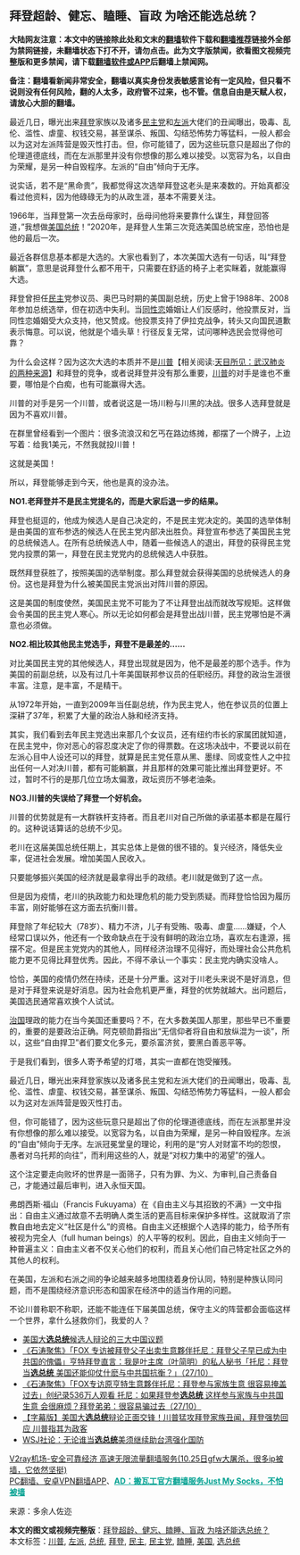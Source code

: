  <h2>拜登超龄、健忘、瞌睡、盲政 为啥还能选总统？</h2> <p class="notice"><b>大陆网友注意：本文中的链接除此处和文末的<a href="https://github.com/bannedbook/fanqiang" >翻墙</a>软件下载和<a href="https://github.com/killgcd/justmysocks/blob/master/README.md">翻墙推荐</a>链接外全部为禁网链接，未翻墙状态下打不开，请勿点击。此为文字版禁闻，欲看图文视频完整版和更多禁闻，请下载<a href="https://github.com/bannedbook/fanqiang">翻墙软件或APP</a>后翻墙上禁闻网。</p><p>备注：翻墙看新闻非常安全，翻墙以真实身份发表敏感言论有一定风险，但只看不说则没有任何风险，翻的人太多，政府管不过来，也不管。信息自由是天赋人权，请放心大胆的翻墙。</b></p>  <div class="entry"> <p id="summary">最近几日，曝光出来<a href="https://www.bannedbook.org/bnews/tag/%e6%8b%9c%e7%99%bb/" class="st_tag internal_tag" rel="tag" title="标签 拜登 下的日志">拜登</a>家族以及诸多<a href="https://www.bannedbook.org/bnews/tag/%e6%b0%91%e4%b8%bb%e5%85%9a/" class="st_tag internal_tag" rel="tag" title="标签 民主党 下的日志">民主党</a>和<a href="https://www.bannedbook.org/bnews/tag/%e5%b7%a6%e6%b4%be/" class="st_tag internal_tag" rel="tag" title="标签 左派 下的日志">左派</a>大佬们的丑闻曝出，吸毒、乱伦、滥性、虐童、权钱交易，甚至谋杀、叛国、勾结恐怖势力等猛料，一般人都会以为这对左派阵营是毁灭性打击。但，你可能错了，因为这些玩意只是超出了你的伦理道德底线，而在左派那里并没有你想像的那么难以接受。以宽容为名，以自由为荣耀，是另一种自毁程序。左派的“自由”倾向于无序。</p> <p>说实话，若不是“黑命贵”，我都觉得这次选举拜登这老头是来凑数的。开始真都没看过他资料，因为他碌碌无为的从政生涯，基本不需要关注。</p> <p>1966年，当拜登第一次去岳母家时，岳母问他将来要靠什么谋生，拜登回答道，&#8221;我想做<a href="https://www.bannedbook.org/bnews/tag/%e7%be%8e%e5%9b%bd/" class="st_tag internal_tag" rel="tag" title="标签 美国 下的日志">美国</a><a href="https://www.bannedbook.org/bnews/tag/%e6%80%bb%e7%bb%9f/" class="st_tag internal_tag" rel="tag" title="标签 总统 下的日志">总统</a>！&#8221;2020年，是拜登人生第三次竞选美国总统宝座，恐怕也是他的最后一次。</p> <p>最近各群信息基本都是大选的。大家也看到了，本次美国大选有一句话，叫“拜登躺赢”，意思是说拜登什么都不用干，只需要在舒适的椅子上老实眯着，就能赢得大选。</p> <p>拜登曾担任<a href="https://www.bannedbook.org/bnews/tag/%e6%b0%91%e4%b8%bb/" class="st_tag internal_tag" rel="tag" title="标签 民主 下的日志">民主</a>党参议员、奥巴马时期的美国副总统，历史上曾于1988年、2008年参加总统选举，但在初选中失利。当<span class='wp_keywordlink'><a href="https://www.bannedbook.org/forum57/topic6302.html" title="我所知道的地球历史与奥秘篇（十）：同性恋与吸毒" target="_blank">同性恋</a></span>婚姻让人们反感时，他投票反对，当同性恋婚姻受大众支持，他又赞成。他投票支持了伊拉克战争，转头又向国民道歉表示悔意。可以说，他就是个墙头草！行径反复无常，试问哪种选民会觉得他可靠？</p> <p></p> <p>为什么会这样？因为这次大选的本质并不是<span class='wp_keywordlink'><a href="https://www.bannedbook.org/bnews/comments/20200816/1381118.html" title="天目所见：川普将再赢总统大选 共和党掌参众两院" target="_blank">川普</a></span>【相关阅读:<a href='https://www.bannedbook.org/bnews/comments/20200816/1381123.html' target='_blank'>天目所见：武汉肺炎的两种来源</a>】和拜登的竞争，或者说拜登并没有那么重要，<a href="https://www.bannedbook.org/bnews/tag/%e5%b7%9d%e6%99%ae/" class="st_tag internal_tag" rel="tag" title="标签 川普 下的日志">川普</a>的对手是谁也不重要，哪怕是个白痴，也有可能赢得大选。</p> <p>川普的对手是另一个川普，或者说这是一场川粉与川黑的决战。很多人选拜登就是因为不喜欢川普。</p> <p>在群里曾经看到一个图片：很多流浪汉和乞丐在路边练摊，都摆了一个牌子，上边写着：给我1美元，不然我就投川普！</p>  <p></p> <p>这就是美国！</p> <p>所以，拜登能够走到今天，他也是真的没办法。</p> <p></p> <p><strong>NO1.老拜登并不是民主党提名的，而是大家后退一步的结果。</strong></p> <p>拜登也挺逗的，他成为候选人是自己决定的，不是民主党决定的。美国的选举体制是由美国的宣布参选的候选人在民主党内部决出胜负。拜登宣布参选了美国民主党的总统候选人。在所有总统候选人中，随着一些候选人的退出，拜登的获得民主党党内投票的第一，拜登在民主党党内的总统候选人中获胜。</p> <p>既然拜登获胜了，按照美国的选举制度。那么拜登就会获得美国的总统候选人的身份。这也是拜登为什么被美国民主党派出对阵川普的原因。</p> <p>这是美国的制度使然，美国民主党不可能为了不让拜登出战而就改写规矩。这样做会令美国的民主党人寒心。所以无论如何都会是拜登出战川普，民主党哪怕是不满意也必须做。</p> <p><strong>NO2.相比较其他民主党选手，拜登不是最差的……</strong></p>  <p>对比美国民主党的其他候选人，拜登出现就是因为，他不是最差的那个选手。作为美国的前副总统，以及有过几十年美国联邦参议员的任职经历。拜登的政治生涯很丰富。注意，是丰富，不是精干。</p> <p>从1972年开始，一直到2009年当任副总统，作为民主党人，他在参议员的位置上深耕了37年，积累了大量的政治人脉和经济支持。</p> <p>其实，我们看到去年民主党选出来那几个女议员，还有纽约市长的家属团就知道，在民主党中，你对恶心的容忍度决定了你的得票数。在这场决战中，不要说以前在左派心目中人设还可以的拜登，就算是民主党任意从黑、墨绿、同或变性人之中拉出任何一人对决川普，都有可能躺赢，并且那样的效果可能比推出拜登更好。不过，暂时不行的是那几位立场太偏激，政坛资历不够老油条。</p> <p><strong>NO3.川普的失误给了拜登一个好机会。</strong></p> <p>川普的优势就是有一大群铁杆支持者。而且老川对自己所做的承诺基本都是在履行的。这种说话算话的总统不少见。</p> <p>老川在这届美国总统任期上，其实总体上是做的很不错的。复兴经济，降低失业率，促进社会发展。增加美国人民收入。</p> <p>只要能够振兴美国的经济就是最拿得出手的政绩。老川就是做到了这一点。</p> <p></p> <p>但是因为疫情，老川的执政能力和处理危机的能力受到质疑。而拜登恰恰因为履历丰富，刚好能够在这方面去抗衡川普。</p>  <p>拜登除了年纪较大（78岁）、精力不济，儿子有受贿、吸毒、虐童……嫌疑，个人经常口误以外，他还有一个致命缺点在于没有鲜明的政治立场，喜欢左右逢源，摇摆不定。但是民主党党内的其他人，同样经济治理不见得好，而处理社会公共危机能力更不见得比拜登优秀。因此，不得不承认一个事实：民主党内确实没啥人。</p> <p>恰恰，美国的疫情仍然在持续，还是十分严重。这对于川老头来说不是好消息，但是对于拜登来说是好消息。因为社会危机更严重，拜登的优势就越大。出问题后，美国选民通常喜欢换个人试试。</p> <p><span class='wp_keywordlink'><a href="https://www.bannedbook.org/forum24/topic8925.html" title="《治国大道》" target="_blank">治国</a></span>理政的能力在当今美国还重要吗？不，在大多数美国人那里，那些早已不重要的，重要的是要政治正确。阿克顿勋爵指出“无信仰者将自由和放纵混为一谈”，所以，这些“自由捍卫”者们要文化多元，要杀富济贫，要黑白善恶平等。</p> <p>于是我们看到，很多人寄予希望的灯塔，其实一直都在饱受摧残。</p> <p>最近几日，曝光出来拜登家族以及诸多民主党和左派大佬们的丑闻曝出，吸毒、乱伦、滥性、虐童、权钱交易，甚至谋杀、叛国、勾结恐怖势力等猛料，一般人都会以为这对左派阵营是毁灭性打击。</p> <p>但，你可能错了，因为这些玩意只是超出了你的伦理道德底线，而在左派那里并没有你想像的那么难以接受。以宽容为名，以自由为荣耀，是另一种自毁程序。左派的“自由”倾向于无序。左派冠冕堂皇的理论，利用的是“穷人对财富不均的怨恨，愚者对乌托邦的向往”，而利用这些的人，就是“对权力集中的渴望”的强人。</p> <p>这个注定要走向败坏的世界是一面筛子，只有为罪、为义、为审判,自己责备自己，才能通过最后审判，进入永恒天国。</p> <p>弗朗西斯·福山（Francis Fukuyama）在《自由主义与其招致的不满》一文中指出：自由主义通过故意不去明确人类生活的更高目标来保护多样性。这就取消了宗教自由地去定义“社区是什么”的资格。自由主义还根据个人选择的能力，给予所有被视为完全人（full human beings）的人平等的权利。因此，自由主义倾向于一种普遍主义：自由主义者不仅关心他们的权利，而且关心他们自己特定社区之外的其他人的权利。</p> <p>在美国，左派和右派之间的争论越来越多地围绕着身份认同，特别是种族认同问题，而不是围绕经济意识形态和国家在经济中的适当作用的问题。</p>  <p>不论川普称职不称职，还能不能连任下届美国总统，保守主义的阵营都会面临这样一个世界，拿什么拯救你们，我爱的人？</p> <ul class='op-related-articles' title='相关阅读'> <li><a href='https://www.bannedbook.org/bnews/baitai/20201029/1421893.html' target='_blank'>美国大<b>选总统</b>候选人辩论的三大中国议题</a></li> <li><a href='https://www.bannedbook.org/bnews/bannedvideo/20201028/1421627.html' target='_blank'>《石涛聚焦》「FOX 专访被拜登父子出卖生意夥伴托尼：拜登父子早已成为中共国的傀儡」亨特拜登直言：我是叶主席（叶简明）的私人秘书「托尼：拜登当<b>选总统</b> 美国还能仰仗什麽与中共国抗衡？」（27/10）</a></li> <li><a href='https://www.bannedbook.org/bnews/bannedvideo/20201028/1421626.html' target='_blank'>《石涛聚焦》「FOX专访原亨特生意夥伴托尼：拜登参与家族生意 很容易掩盖过去」创纪录536万人观看 托尼：如果拜登参<b>选总统</b> 这样参与家族与中共国生意 会很麻烦？拜登弟弟：很容易骗过去（27/10）</a></li> <li><a href='https://www.bannedbook.org/bnews/bannedvideo/20201027/1420881.html' target='_blank'>【字幕版】美国大<b>选总统</b>辩论正面交锋！川普猛攻拜登家族丑闻，拜登强势回应 川普指其为政客</a></li> <li><a href='https://www.bannedbook.org/bnews/baitai/20201023/1419043.html' target='_blank'>WSJ社论：无论谁当<b>选总统</b>美须继续助台湾强化国防</a></li> </ul> <p class="texttj"> <a href="https://www.bannedbook.org/forum23/topic22702.html" target="_blank">V2ray机场-安全可靠经济 高速无限流量翻墙服务(10.25日gfw大屠杀，很多ip被墙，它依然坚挺)</a><br/> <a href="https://github.com/bannedbook/fanqiang/wiki/%E7%A6%81%E9%97%BB%E7%BD%91%E5%AE%89%E5%8D%93%E7%BF%BB%E5%A2%99%E6%96%B0%E9%97%BBAPP" target="_blank">PC翻墙、安卓VPN翻墙APP</a>、<span onclick="window.open('https://github.com/killgcd/justmysocks/blob/master/README.md')" style="font-weight:bold;color:#00A191;cursor:pointer;text-decoration:underline;outline:none">AD：搬瓦工官方翻墙服务Just My Socks，不怕被墙</span></p><p> 来源：多余人佐迩 </p><a name='sharetosocial'></a>       <div><b>本文的图文或视频完整版</b>：<a href='https://www.bannedbook.org/bnews/comments/20201030/1422799.html'>拜登超龄、健忘、瞌睡、盲政 为啥还能选总统？</a></div>  </div><!--END ENTRY--> <div class="postfooter"> <div>本文标签：<a href="https://www.bannedbook.org/bnews/tag/%e5%b7%9d%e6%99%ae/" rel="tag">川普</a>, <a href="https://www.bannedbook.org/bnews/tag/%e5%b7%a6%e6%b4%be/" rel="tag">左派</a>, <a href="https://www.bannedbook.org/bnews/tag/%e6%80%bb%e7%bb%9f/" rel="tag">总统</a>, <a href="https://www.bannedbook.org/bnews/tag/%e6%8b%9c%e7%99%bb/" rel="tag">拜登</a>, <a href="https://www.bannedbook.org/bnews/tag/%e6%b0%91%e4%b8%bb/" rel="tag">民主</a>, <a href="https://www.bannedbook.org/bnews/tag/%e6%b0%91%e4%b8%bb%e5%85%9a/" rel="tag">民主党</a>, <a href="https://www.bannedbook.org/bnews/tag/%E7%9E%8C%E7%9D%A1/" rel="tag">瞌睡</a>, <a href="https://www.bannedbook.org/bnews/tag/%e7%be%8e%e5%9b%bd/" rel="tag">美国</a>, <a href="https://www.bannedbook.org/bnews/tag/%E9%80%89%E6%80%BB%E7%BB%9F/" rel="tag">选总统</a></div>  </div><!--END POSTFOOTER--> 
